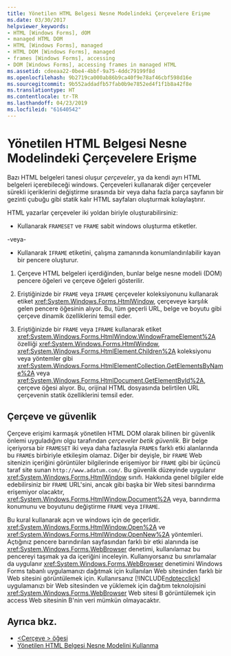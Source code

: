 ```yaml
---
title: Yönetilen HTML Belgesi Nesne Modelindeki Çerçevelere Erişme
ms.date: 03/30/2017
helpviewer_keywords:
- HTML [Windows Forms], dOM
- managed HTML DOM
- HTML [Windows Forms], managed
- HTML DOM [Windows Forms], managed
- frames [Windows Forms], accessing
- DOM [Windows Forms], accessing frames in managed HTML
ms.assetid: cdeeaa22-0be4-4bbf-9a75-4ddc79199f8d
ms.openlocfilehash: 9b2719ca000ab86b9ca40f9e78af46cbf598d16e
ms.sourcegitcommit: 9b552addadfb57fab0b9e7852ed4f1f1b8a42f8e
ms.translationtype: HT
ms.contentlocale: tr-TR
ms.lasthandoff: 04/23/2019
ms.locfileid: "61640542"
---
```

# <a name="accessing-frames-in-the-managed-html-document-object-model"></a>Yönetilen HTML Belgesi Nesne Modelindeki Çerçevelere Erişme
Bazı HTML belgeleri tanesi oluşur *çerçeveler*, ya da kendi ayrı HTML belgeleri içerebileceği windows. Çerçeveleri kullanarak diğer çerçeveler sürekli içeriklerini değiştirme sırasında bir veya daha fazla parça sayfanın bir gezinti çubuğu gibi statik kalır HTML sayfaları oluşturmak kolaylaştırır.  
  
 HTML yazarlar çerçeveler iki yoldan biriyle oluşturabilirsiniz:  
  
- Kullanarak `FRAMESET` ve `FRAME` sabit windows oluşturma etiketler.  
  
 -veya-  
  
- Kullanarak `IFRAME` etiketini, çalışma zamanında konumlandırılabilir kayan bir pencere oluşturur.  
  
1. Çerçeve HTML belgeleri içerdiğinden, bunlar belge nesne modeli (DOM) pencere öğeleri ve çerçeve öğeleri gösterilir.  
  
2. Eriştiğinizde bir `FRAME` veya `IFRAME` çerçeveler koleksiyonunu kullanarak etiket <xref:System.Windows.Forms.HtmlWindow>, çerçeveye karşılık gelen pencere öğesinin alıyor. Bu, tüm geçerli URL, belge ve boyutu gibi çerçeve dinamik özelliklerini temsil eder.  
  
3. Eriştiğinizde bir `FRAME` veya `IFRAME` kullanarak etiket <xref:System.Windows.Forms.HtmlWindow.WindowFrameElement%2A> özelliği <xref:System.Windows.Forms.HtmlWindow>, <xref:System.Windows.Forms.HtmlElement.Children%2A> koleksiyonu veya yöntemler gibi <xref:System.Windows.Forms.HtmlElementCollection.GetElementsByName%2A> veya <xref:System.Windows.Forms.HtmlDocument.GetElementById%2A>, çerçeve öğesi alıyor. Bu, orijinal HTML dosyasında belirtilen URL çerçevenin statik özelliklerini temsil eder.  
  
## <a name="frames-and-security"></a>Çerçeve ve güvenlik  
 Çerçeve erişimi karmaşık yönetilen HTML DOM olarak bilinen bir güvenlik önlemi uyguladığını olgu tarafından *çerçeveler betik güvenlik*. Bir belge içeriyorsa bir `FRAMESET` iki veya daha fazlasıyla `FRAME`s farklı etki alanlarında bu `FRAME`s birbiriyle etkileşim olamaz. Diğer bir deyişle, bir `FRAME` Web sitenizin içeriğini görüntüler bilgilerinde erişemiyor bir `FRAME` gibi bir üçüncü taraf site sunan `http://www.adatum.com/`. Bu güvenlik düzeyinde uygulanır <xref:System.Windows.Forms.HtmlWindow> sınıfı. Hakkında genel bilgiler elde edebilirsiniz bir `FRAME` URL'sini, ancak gibi başka bir Web sitesi barındırma erişemiyor olacaktır, <xref:System.Windows.Forms.HtmlWindow.Document%2A> veya, barındırma konumunu ve boyutunu değiştirme `FRAME` veya `IFRAME`.  
  
 Bu kural kullanarak açın ve windows için de geçerlidir. <xref:System.Windows.Forms.HtmlWindow.Open%2A> ve <xref:System.Windows.Forms.HtmlWindow.OpenNew%2A> yöntemleri. Açtığınız pencere barındırılan sayfasından farklı bir etki alanında ise <xref:System.Windows.Forms.WebBrowser> denetimi, kullanılamaz bu pencereyi taşımak ya da içeriğini inceleyin. Kullanıyorsanız bu sınırlamalar da uygulanır <xref:System.Windows.Forms.WebBrowser> denetimini Windows Forms tabanlı uygulamanızı dağıtmak için kullanılan Web sitesinden farklı bir Web sitesini görüntülemek için. Kullanırsanız [!INCLUDE[ndptecclick](../../../../includes/ndptecclick-md.md)] uygulamanızı bir Web sitesinden ve yüklemek için dağıtım teknolojisini <xref:System.Windows.Forms.WebBrowser> Web sitesi B görüntülemek için access Web sitesinin B'nin veri mümkün olmayacaktır.  
  
## <a name="see-also"></a>Ayrıca bkz.

- [\<Çerçeve > öğesi](https://developer.mozilla.org/docs/Web/HTML/Element/frame)
- [Yönetilen HTML Belgesi Nesne Modelini Kullanma](using-the-managed-html-document-object-model.md)

